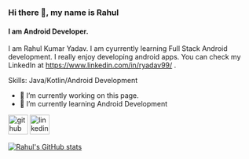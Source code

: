 ### Hi there 👋, my name is Rahul
#### I am Android Developer.
I am Rahul Kumar Yadav. I am cyurrently learning Full Stack Android development. I really enjoy developing android apps. You can check my LinkedIn at https://www.linkedin.com/in/ryadav99/ .

Skills: Java/Kotlin/Android Development

- 🔭 I’m currently working on this page. 
- 🌱 I’m currently learning Android Development 


[<img src='https://cdn.jsdelivr.net/npm/simple-icons@3.0.1/icons/github.svg' alt='github' height='40'>](https://github.com/rahul-53)  [<img src='https://cdn.jsdelivr.net/npm/simple-icons@3.0.1/icons/linkedin.svg' alt='linkedin' height='40'>](https://www.linkedin.com/in/ryadav99/)  




[![Rahul's GitHub stats](https://github-readme-stats.vercel.app/api?username=rahul-53)](https://github.com/anuraghazra/github-readme-stats)
